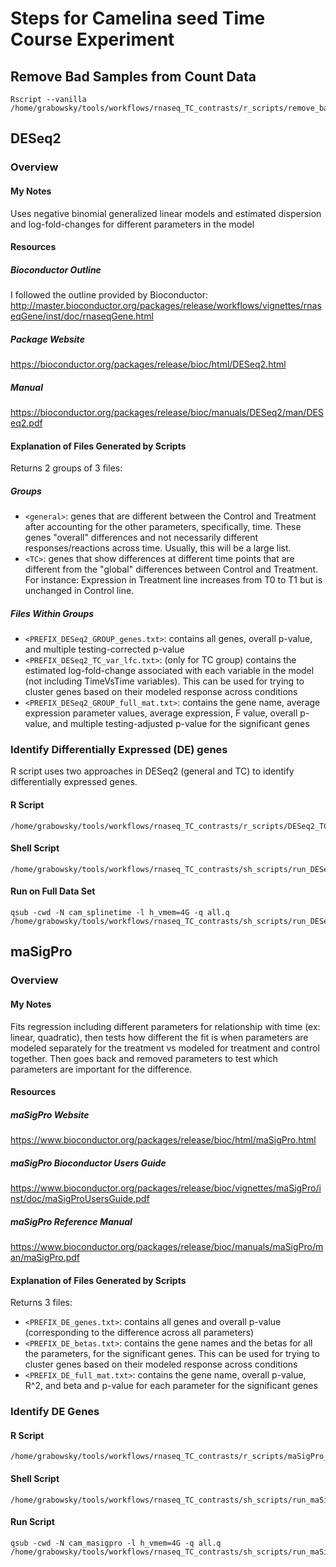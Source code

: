 # Steps for Camelina seed Time Course Experiment
## Remove Bad Samples from Count Data
```
Rscript --vanilla /home/grabowsky/tools/workflows/rnaseq_TC_contrasts/r_scripts/remove_bad_samp_counts.r
```
## DESeq2
### Overview
#### My Notes
Uses negative binomial generalized linear models and estimated dispersion and log-fold-changes for different parameters in the model
#### Resources
##### Bioconductor Outline
I followed the outline provided by Bioconductor:
http://master.bioconductor.org/packages/release/workflows/vignettes/rnaseqGene/inst/doc/rnaseqGene.html
##### Package Website
https://bioconductor.org/packages/release/bioc/html/DESeq2.html
##### Manual
https://bioconductor.org/packages/release/bioc/manuals/DESeq2/man/DESeq2.pdf
#### Explanation of Files Generated by Scripts
Returns 2 groups of 3 files:
##### Groups
* `<general>`: genes that are different between the Control and Treatment after accounting for the other parameters, specifically, time. These genes "overall" differences and not necessarily different responses/reactions across time. Usually, this will be a large list.
* `<TC>`: genes that show differences at different time points that are different from the "global" differences between Control and Treatment. For instance: Expression in Treatment line increases from T0 to T1 but is unchanged in Control line.
##### Files Within Groups
* `<PREFIX_DESeq2_GROUP_genes.txt>`: contains all genes, overall p-value, and multiple testing-corrected p-value
* `<PREFIX_DESeq2_TC_var_lfc.txt>`: (only for TC group) contains the estimated log-fold-change associated with each variable in the model (not including TimeVsTime variables). This can be used for trying to cluster genes based on their modeled response across conditions
* `<PREFIX_DESeq2_GROUP_full_mat.txt>`: contains the gene name, average expression parameter values, average expression, F value, overall p-value, and multiple testing-adjusted p-value for the significant genes
### Identify Differentially Expressed (DE) genes
R script uses two approaches in DESeq2 (general and TC) to identify differentially expressed genes.
#### R Script
```
/home/grabowsky/tools/workflows/rnaseq_TC_contrasts/r_scripts/DESeq2_TC_script.r
```
#### Shell Script
```
/home/grabowsky/tools/workflows/rnaseq_TC_contrasts/sh_scripts/run_DESeq2_TC_2conditions.sh
```
#### Run on Full Data Set
```
qsub -cwd -N cam_splinetime -l h_vmem=4G -q all.q /home/grabowsky/tools/workflows/rnaseq_TC_contrasts/sh_scripts/run_DESeq2_TC_2conditions.sh
```
## maSigPro
### Overview
#### My Notes
Fits regression including different parameters for relationship with time (ex: linear, quadratic), then tests how different the fit is when parameters are modeled separately for the treatment vs modeled for treatment and control together. Then goes back and removed parameters to test which parameters are important for the difference.
#### Resources
##### maSigPro Website
https://www.bioconductor.org/packages/release/bioc/html/maSigPro.html
##### maSigPro Bioconductor Users Guide
https://www.bioconductor.org/packages/release/bioc/vignettes/maSigPro/inst/doc/maSigProUsersGuide.pdf
##### maSigPro Reference Manual
https://www.bioconductor.org/packages/release/bioc/manuals/maSigPro/man/maSigPro.pdf
#### Explanation of Files Generated by Scripts
Returns 3 files:
* `<PREFIX_DE_genes.txt>`: contains all genes and overall p-value (corresponding to the difference across all parameters)
* `<PREFIX_DE_betas.txt>`: contains the gene names and the betas for all the parameters, for the significant genes. This can be used for trying to cluster genes based on their modeled response across conditions
* `<PREFIX_DE_full_mat.txt>`: contains the gene name, overall p-value, R^2, and beta and p-value for each parameter for the significant genes
### Identify DE Genes
#### R Script
```
/home/grabowsky/tools/workflows/rnaseq_TC_contrasts/r_scripts/maSigPro_TC_script.r
```
#### Shell Script
```
/home/grabowsky/tools/workflows/rnaseq_TC_contrasts/sh_scripts/run_maSigPro.sh
```
#### Run Script
```
qsub -cwd -N cam_masigpro -l h_vmem=4G -q all.q /home/grabowsky/tools/workflows/rnaseq_TC_contrasts/sh_scripts/run_maSigPro.sh
```
